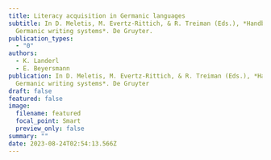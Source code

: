 ```yaml
---
title: Literacy acquisition in Germanic languages
subtitle: In D. Meletis, M. Evertz-Rittich, & R. Treiman (Eds.), *Handbook of
  Germanic writing systems*. De Gruyter.
publication_types:
  - "0"
authors:
  - K. Landerl
  - E. Beyersmann
publication: In D. Meletis, M. Evertz-Rittich, & R. Treiman (Eds.), *Handbook of
  Germanic writing systems*. De Gruyter
draft: false
featured: false
image:
  filename: featured
  focal_point: Smart
  preview_only: false
summary: ""
date: 2023-08-24T02:54:13.566Z
---
```

